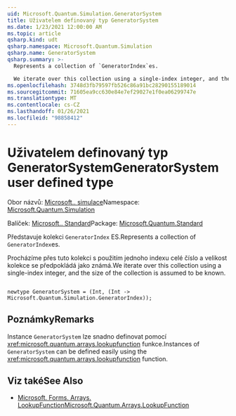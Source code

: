 ```yaml
---
uid: Microsoft.Quantum.Simulation.GeneratorSystem
title: Uživatelem definovaný typ GeneratorSystem
ms.date: 1/23/2021 12:00:00 AM
ms.topic: article
qsharp.kind: udt
qsharp.namespace: Microsoft.Quantum.Simulation
qsharp.name: GeneratorSystem
qsharp.summary: >-
  Represents a collection of `GeneratorIndex`es.

  We iterate over this collection using a single-index integer, and the size of the collection is assumed to be known.
ms.openlocfilehash: 3748d3fb79597fb526c86a91bc28290155189014
ms.sourcegitcommit: 71605ea9cc630e84e7ef29027e1f0ea06299747e
ms.translationtype: MT
ms.contentlocale: cs-CZ
ms.lasthandoff: 01/26/2021
ms.locfileid: "98858412"
---
```

# <a name="generatorsystem-user-defined-type"></a><span data-ttu-id="17788-102">Uživatelem definovaný typ GeneratorSystem</span><span class="sxs-lookup"><span data-stu-id="17788-102">GeneratorSystem user defined type</span></span>

<span data-ttu-id="17788-103">Obor názvů: [Microsoft.. simulace](xref:Microsoft.Quantum.Simulation)</span><span class="sxs-lookup"><span data-stu-id="17788-103">Namespace: [Microsoft.Quantum.Simulation](xref:Microsoft.Quantum.Simulation)</span></span>

<span data-ttu-id="17788-104">Balíček: [Microsoft.. Standard](https://nuget.org/packages/Microsoft.Quantum.Standard)</span><span class="sxs-lookup"><span data-stu-id="17788-104">Package: [Microsoft.Quantum.Standard](https://nuget.org/packages/Microsoft.Quantum.Standard)</span></span>


<span data-ttu-id="17788-105">Představuje kolekci `GeneratorIndex` ES.</span><span class="sxs-lookup"><span data-stu-id="17788-105">Represents a collection of `GeneratorIndex`es.</span></span>

<span data-ttu-id="17788-106">Procházíme přes tuto kolekci s použitím jednoho indexu celé číslo a velikost kolekce se předpokládá jako známá.</span><span class="sxs-lookup"><span data-stu-id="17788-106">We iterate over this collection using a single-index integer, and the size of the collection is assumed to be known.</span></span>

```qsharp

newtype GeneratorSystem = (Int, (Int -> Microsoft.Quantum.Simulation.GeneratorIndex));
```



## <a name="remarks"></a><span data-ttu-id="17788-107">Poznámky</span><span class="sxs-lookup"><span data-stu-id="17788-107">Remarks</span></span>

<span data-ttu-id="17788-108">Instance `GeneratorSystem` lze snadno definovat pomocí <xref:microsoft.quantum.arrays.lookupfunction> funkce.</span><span class="sxs-lookup"><span data-stu-id="17788-108">Instances of `GeneratorSystem` can be defined easily using the <xref:microsoft.quantum.arrays.lookupfunction> function.</span></span>

## <a name="see-also"></a><span data-ttu-id="17788-109">Viz také</span><span class="sxs-lookup"><span data-stu-id="17788-109">See Also</span></span>

- [<span data-ttu-id="17788-110">Microsoft. Forms. Arrays. LookupFunction</span><span class="sxs-lookup"><span data-stu-id="17788-110">Microsoft.Quantum.Arrays.LookupFunction</span></span>](xref:Microsoft.Quantum.Arrays.LookupFunction)